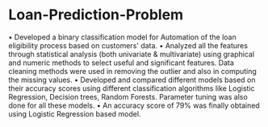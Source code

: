 # Loan-Prediction-Problem
• Developed a binary classification model for Automation of the loan eligibility process based on customers' data. • Analyzed all the features through statistical analysis (both univariate &amp; multivariate) using graphical and numeric methods to select useful and significant features. Data cleaning methods were used in removing the outlier and also in computing the missing values. • Developed and compared different models based on their accuracy scores using different classification algorithms like Logistic Regression, Decision trees, Random Forests. Parameter tuning was also done for all these models. • An accuracy score of 79% was finally obtained using Logistic Regression based model.
